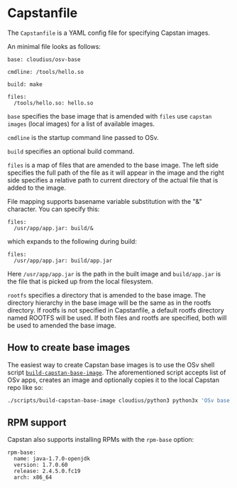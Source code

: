 # Capstanfile

The ``Capstanfile`` is a YAML config file for specifying Capstan images.

An minimal file looks as follows:

```
base: cloudius/osv-base

cmdline: /tools/hello.so

build: make

files:
  /tools/hello.so: hello.so
```

``base`` specifies the base image that is amended with ``files`` use ``capstan images`` (local images) for a list of available images.

``cmdline`` is the startup command line passed to OSv.

``build`` specifies an optional build command.

``files`` is a map of files that are amended to the base image.  The left side
specifies the full path of the file as it will appear in the image and the
right side specifies a relative path to current directory of the actual file
that is added to the image.

File mapping supports basename variable substitution with the "&" character.
You can specify this:

```
files:
  /usr/app/app.jar: build/&
```

which expands to the following during build:

```
files:
  /usr/app/app.jar: build/app.jar
```

Here ``/usr/app/app.jar`` is the path in the built image and ``build/app.jar``
is the file that is picked up from the local filesystem.

``rootfs`` specifies a directory that is amended to the base image. The directory hierarchy
in the base image will be the same as in the rootfs directory. If rootfs is not specified
in Capstanfile, a default rootfs directory named ROOTFS will be used. If both files and rootfs
are specified, both will be used to amended the base image.

## How to create base images
The easiest way to create Capstan base images is to use the OSv shell script [`build-capstan-base-image`](https://github.com/cloudius-systems/osv/blob/master/scripts/build-capstan-base-image).
The aforementioned script accepts list of OSv apps, creates an image and optionally copies
it to the local Capstan repo like so:
```bash
./scripts/build-capstan-base-image cloudius/python3 python3x 'OSv base with Python 3'
``` 

## RPM support

Capstan also supports installing RPMs with the ``rpm-base`` option:

```
rpm-base:
  name: java-1.7.0-openjdk
  version: 1.7.0.60
  release: 2.4.5.0.fc19
  arch: x86_64
```
